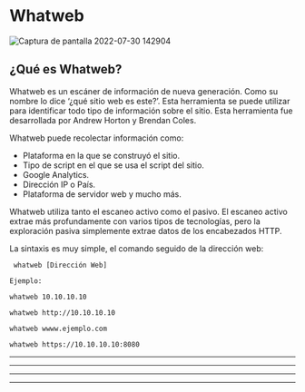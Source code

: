 # Whatweb 

![Captura de pantalla 2022-07-30 142904](https://user-images.githubusercontent.com/103068924/181914464-1d04607e-079f-45f8-9fbc-fa2986c905a7.png)

## ¿Qué es Whatweb?

Whatweb es un escáner de información de nueva generación. Como su nombre lo dice ‘¿qué sitio web es este?’. Esta herramienta se puede utilizar para identificar 
todo tipo de información sobre el sitio. Esta herramienta fue desarrollada por Andrew Horton y Brendan Coles.

Whatweb puede recolectar información como: 
* Plataforma en la que se construyó el sitio.
* Tipo de script en el que se usa el script del sitio.
* Google Analytics. 
* Dirección IP o País.
* Plataforma de servidor web y mucho más.

Whatweb utiliza tanto el escaneo activo como el pasivo. El escaneo activo extrae más profundamente con varios tipos de tecnologías, pero la exploración
pasiva simplemente extrae datos de los encabezados HTTP.

La sintaxis es muy simple, el comando seguido de la dirección web:

     whatweb [Dirección Web]
     
`Ejemplo:`

    whatweb 10.10.10.10
    
    whatweb http://10.10.10.10
    
    whatweb wwww.ejemplo.com
    
    whatweb https://10.10.10.10:8080
    
---
---
  
    
<html lang="en">
<head>
  
</head>
<body>

<script src="https://utteranc.es/client.js"
    repo="F1r0x/gestion-comentarios"
    issue-term="pathname"
    theme="github-light"
    crossorigin="anonymous"
    async>
</script>
          
    
  </body>
</html>
  
  
---
---


